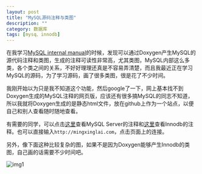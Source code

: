 ```yaml
---
layout: post
title: "MySQL源码注释与类图"
description: ""
category: 数据库
tags: [mysq、innodb]
---
```


在我学习[MySQL internal manual](http://dev.mysql.com/doc/internals/en/index.html)的时候，发现可以通过Doxygen产生MySQL的源代码注释和类图，生成的注释可读性非常高，尤其类图，MySQL内部这么多类，各个类之间的关系，不好好理理还真是不容易弄清楚，而且我最近正在学习MySQL的源码，为了学习源码，画了很多类图，很是花了不少时间。

我刚开始以为只是我不知道这个功能，然后google了一下，网上基本找不到Doxygen生成的MySQL注释的网页版，应该还有很多搞MySQL的同志不知道，所以我就将Doxygen生成的是静态html文件，放在github上作为一个站点，以便自己和别人查看随时随地查看。


有需要的同学，可以点击[这里](http://mingxinglai.com/mysql56-annotation)查看MySQL Server的注释和[这里](http://mingxinglai.com/innodb-annotation/)查看Innodb的注释。也可以直接输入`http://mingxinglai.com`，点击页面上的连接。


另外，像下面这种比较复杂的图，如果不是因为Doxygen能够产生Innodb的类图，自己画的话需要不少时间吧。

![img1](http://mingxinglai.com/innodb-annotation/structdict__table__t__coll__graph.png)
